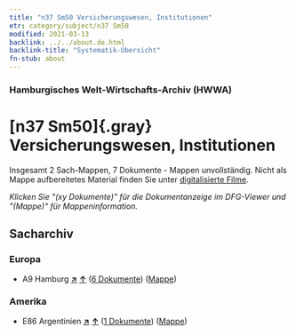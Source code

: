 ```yaml
---
title: "n37 Sm50 Versicherungswesen, Institutionen"
etr: category/subject/n37 Sm50
modified: 2021-03-13
backlink: ../../about.de.html
backlink-title: "Systematik-Übersicht"
fn-stub: about
---
```


### Hamburgisches Welt-Wirtschafts-Archiv (HWWA)
# [n37 Sm50]{.gray}&#8201; Versicherungswesen, Institutionen&#160; 




Insgesamt 2 Sach-Mappen, 7 Dokumente - Mappen unvollständig.
Nicht als Mappe aufbereitetes Material finden Sie unter [digitalisierte Filme](/film/h1_sh).

_Klicken Sie "(xy Dokumente)" für die Dokumentanzeige im DFG-Viewer und "(Mappe)" für Mappeninformation._

## Sacharchiv




### Europa

- A9 Hamburg [**&nearr;**](../../../geo/i/140905/about.de.html "Hamburg (alle Mappen)") [**&uarr;**](../../../geo/about.de.html#A9 "Ländersystematik") (<a href="https://pm20.zbw.eu/dfgview/sh/140905,182269" title="über: Hamburg : Versicherungswesen, Institutionen" target="_blank">6 Dokumente</a>) ([Mappe](../../../../folder/sh/1409xx/140905/1822xx/182269/about.de.html))

### Amerika

- E86 Argentinien [**&nearr;**](../../../geo/i/141692/about.de.html "Argentinien (alle Mappen)") [**&uarr;**](../../../geo/about.de.html#E86 "Ländersystematik") (<a href="https://pm20.zbw.eu/dfgview/sh/141692,182269" title="über: Argentinien : Versicherungswesen, Institutionen" target="_blank">1 Dokumente</a>) ([Mappe](../../../../folder/sh/1416xx/141692/1822xx/182269/about.de.html))



